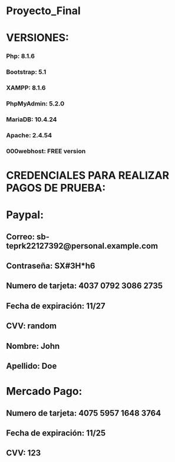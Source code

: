 # Proyecto_Final

# VERSIONES:

<h3> Php: 8.1.6 </h3>
<h3> Bootstrap: 5.1 </h3>
<h3> XAMPP: 8.1.6 </h3>
<h3> PhpMyAdmin: 5.2.0 </h3>
<h3> MariaDB: 10.4.24 </h3>
<h3> Apache: 2.4.54 </h3>
<h3> 000webhost: FREE version </h3>


# CREDENCIALES PARA REALIZAR PAGOS DE PRUEBA: 
  
<h1> Paypal: </h1>
  
<h2> Correo: sb-teprk22127392@personal.example.com </h2>
<h2> Contraseña: SX#3H*h6 </h2>
<h2> Numero de tarjeta: 4037 0792 3086 2735 </h2>
<h2> Fecha de expiración: 11/27 </h2>
<h2> CVV: random </h2>
<h2> Nombre: John </h2>
<h2> Apellido: Doe </h2>
     
<h1> Mercado Pago: </h1>

<h2> Numero de tarjeta: 4075 5957 1648 3764 </h2>
<h2> Fecha de expiración: 11/25 </h2>
<h2> CVV: 123 </h2>
